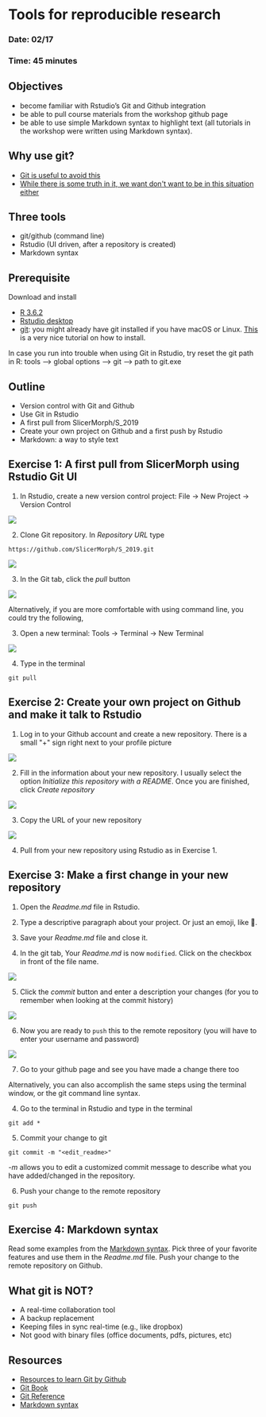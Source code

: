 # Tools for reproducible research
### Date: 02/17
### Time: 45 minutes

## Objectives 
* become familiar with Rstudio’s Git and Github integration
* be able to pull course materials from the workshop github page
* be able to use simple Markdown syntax to highlight text (all tutorials in the workshop were written using Markdown syntax).

## Why use git?
* [Git is useful to avoid this](http://phdcomics.com/comics/archive.php?comicid=1323)
* [While there is some truth in it, we want don't want to be in this situation either](https://xkcd.com/1597/)

## Three tools 
* git/github (command line)
* Rstudio (UI driven, after a repository is created)
* Markdown syntax

## Prerequisite
Download and install

* [R 3.6.2](https://cran.r-project.org/)
* [Rstudio desktop](https://www.rstudio.com/products/rstudio/download/)
* [git](https://git-scm.com/downloads): you might already have git installed if you have macOS or Linux. [This](https://happygitwithr.com/install-git.html) is a very nice tutorial on how to install. 

In case you run into trouble when using Git in Rstudio, try reset the git path in R: tools --> global options --> git --> path to git.exe

## Outline
* Version control with Git and Github
* Use Git in Rstudio
* A first pull from SlicerMorph/S_2019
* Create your own project on Github and a first push by Rstudio
* Markdown: a way to style text

## Exercise 1: A first pull from SlicerMorph using Rstudio Git UI

1. In Rstudio, create a new version control project: File -> New Project -> Version Control

<img src="images/newproject.png">

2. Clone Git repository.  In *Repository URL* type
```
https://github.com/SlicerMorph/S_2019.git
```
<img src="images/git.png">

3. In the Git tab, click the *pull* button

<img src="images/Rstudio1.png">

Alternatively, if you are more comfortable with using command line, you could try the following,

3. Open a new terminal: Tools -> Terminal -> New Terminal

<img src="images/terminal.png">

4. Type in the terminal
```
git pull
```

## Exercise 2: Create your own project on Github and make it talk to Rstudio
1. Log in to your Github account and create a new repository. There is a small "+" sign right next to your profile picture

<img src="images/plus.png">

2. Fill in the information about your new repository. I usually select the option *Initialize this repository with a README*. Once you are finished, click *Create repository*

<img src="images/newrepo.png">

3. Copy the URL of your new repository

<img src="images/repopage.png">

4. Pull from your new repository using Rstudio as in Exercise 1. 

## Exercise 3: Make a first change in your new repository
1. Open the *Readme.md* file in Rstudio. 

2. Type a descriptive paragraph about your project. Or just an emoji, like :pig:. 

3. Save your *Readme.md* file and close it.

4. In the git tab, Your *Readme.md* is now `modified`. Click on the checkbox in front of the file name. 

<img src="images/Rstudio2.png">

5. Click the *commit* button and enter a description your changes (for you to remember when looking at the commit history)

<img src="images/Rstudio3.png">

6. Now you are ready to `push` this to the remote repository (you will have to enter your username and password)

<img src="images/Rstudio4.png">

7. Go to your github page and see you have made a change there too

Alternatively, you can also accomplish the same steps using the terminal window, or the git command line syntax.

4. Go to the terminal in Rstudio and type in the terminal
```
git add *
```

5. Commit your change to git
```
git commit -m "<edit_readme>"
```
*-m* allows you to edit a customized commit message to describe what you have added/changed in the repository.

6. Push your change to the remote repository
```
git push
```

## Exercise 4: Markdown syntax 
Read some examples from the [Markdown syntax](https://guides.github.com/features/mastering-markdown/). Pick three of your favorite features and use them in the *Readme.md* file. Push your change to the remote repository on Github. 

## What git is NOT?
* A real-time collaboration tool
* A backup replacement
* Keeping files in sync real-time (e.g., like dropbox)
* Not good with binary files (office documents, pdfs, pictures, etc)

## Resources
* [Resources to learn Git by Github](http://try.github.io)
* [Git Book](https://git-scm.com/book/en/v2)
* [Git Reference](https://git-scm.com/docs)
* [Markdown syntax](https://guides.github.com/features/mastering-markdown/)

